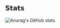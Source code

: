 ## 𝗦𝘁𝗮𝘁𝘀

![Anurag's GitHub stats](https://github-readme-stats.vercel.app/api?username=MumAroi&show_icons=true&theme=radical)
